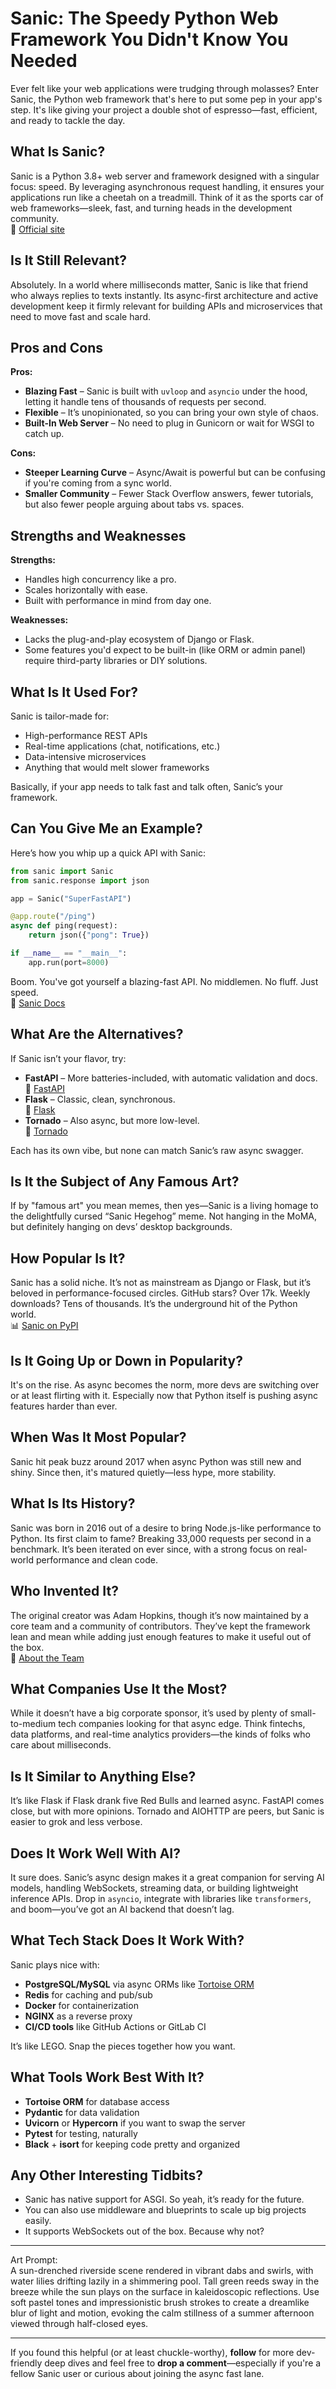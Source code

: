 # Sanic: The Speedy Python Web Framework You Didn't Know You Needed

Ever felt like your web applications were trudging through molasses? Enter Sanic, the Python web framework that's here to put some pep in your app's step. It's like giving your project a double shot of espresso—fast, efficient, and ready to tackle the day.

## What Is Sanic?

Sanic is a Python 3.8+ web server and framework designed with a singular focus: speed. By leveraging asynchronous request handling, it ensures your applications run like a cheetah on a treadmill. Think of it as the sports car of web frameworks—sleek, fast, and turning heads in the development community.  
🔗 [Official site](https://sanic.dev)

## Is It Still Relevant?

Absolutely. In a world where milliseconds matter, Sanic is like that friend who always replies to texts instantly. Its async-first architecture and active development keep it firmly relevant for building APIs and microservices that need to move fast and scale hard.

## Pros and Cons

**Pros:**

- **Blazing Fast** – Sanic is built with `uvloop` and `asyncio` under the hood, letting it handle tens of thousands of requests per second.  
- **Flexible** – It’s unopinionated, so you can bring your own style of chaos.  
- **Built-In Web Server** – No need to plug in Gunicorn or wait for WSGI to catch up.

**Cons:**

- **Steeper Learning Curve** – Async/Await is powerful but can be confusing if you're coming from a sync world.  
- **Smaller Community** – Fewer Stack Overflow answers, fewer tutorials, but also fewer people arguing about tabs vs. spaces.

## Strengths and Weaknesses

**Strengths:**

- Handles high concurrency like a pro.  
- Scales horizontally with ease.  
- Built with performance in mind from day one.

**Weaknesses:**

- Lacks the plug-and-play ecosystem of Django or Flask.  
- Some features you'd expect to be built-in (like ORM or admin panel) require third-party libraries or DIY solutions.

## What Is It Used For?

Sanic is tailor-made for:

- High-performance REST APIs  
- Real-time applications (chat, notifications, etc.)  
- Data-intensive microservices  
- Anything that would melt slower frameworks

Basically, if your app needs to talk fast and talk often, Sanic’s your framework.

## Can You Give Me an Example?

Here’s how you whip up a quick API with Sanic:

```python
from sanic import Sanic
from sanic.response import json

app = Sanic("SuperFastAPI")

@app.route("/ping")
async def ping(request):
    return json({"pong": True})

if __name__ == "__main__":
    app.run(port=8000)
```

Boom. You've got yourself a blazing-fast API. No middlemen. No fluff. Just speed.  
📘 [Sanic Docs](https://sanic.readthedocs.io)

## What Are the Alternatives?

If Sanic isn’t your flavor, try:

- **FastAPI** – More batteries-included, with automatic validation and docs.  
  🔗 [FastAPI](https://fastapi.tiangolo.com)  
- **Flask** – Classic, clean, synchronous.  
  🔗 [Flask](https://flask.palletsprojects.com)  
- **Tornado** – Also async, but more low-level.  
  🔗 [Tornado](https://www.tornadoweb.org)

Each has its own vibe, but none can match Sanic’s raw async swagger.

## Is It the Subject of Any Famous Art?

If by "famous art" you mean memes, then yes—Sanic is a living homage to the delightfully cursed “Sanic Hegehog” meme. Not hanging in the MoMA, but definitely hanging on devs’ desktop backgrounds.

## How Popular Is It?

Sanic has a solid niche. It’s not as mainstream as Django or Flask, but it’s beloved in performance-focused circles. GitHub stars? Over 17k. Weekly downloads? Tens of thousands. It’s the underground hit of the Python world.  
📊 [Sanic on PyPI](https://pypi.org/project/sanic/)

## Is It Going Up or Down in Popularity?

It's on the rise. As async becomes the norm, more devs are switching over or at least flirting with it. Especially now that Python itself is pushing async features harder than ever.

## When Was It Most Popular?

Sanic hit peak buzz around 2017 when async Python was still new and shiny. Since then, it's matured quietly—less hype, more stability.

## What Is Its History?

Sanic was born in 2016 out of a desire to bring Node.js-like performance to Python. Its first claim to fame? Breaking 33,000 requests per second in a benchmark. It’s been iterated on ever since, with a strong focus on real-world performance and clean code.

## Who Invented It?

The original creator was Adam Hopkins, though it’s now maintained by a core team and a community of contributors. They’ve kept the framework lean and mean while adding just enough features to make it useful out of the box.  
🔗 [About the Team](https://sanic.dev/en/community/team.html)

## What Companies Use It the Most?

While it doesn’t have a big corporate sponsor, it’s used by plenty of small-to-medium tech companies looking for that async edge. Think fintechs, data platforms, and real-time analytics providers—the kinds of folks who care about milliseconds.

## Is It Similar to Anything Else?

It’s like Flask if Flask drank five Red Bulls and learned async. FastAPI comes close, but with more opinions. Tornado and AIOHTTP are peers, but Sanic is easier to grok and less verbose.

## Does It Work Well With AI?

It sure does. Sanic’s async design makes it a great companion for serving AI models, handling WebSockets, streaming data, or building lightweight inference APIs. Drop in `asyncio`, integrate with libraries like `transformers`, and boom—you’ve got an AI backend that doesn’t lag.

## What Tech Stack Does It Work With?

Sanic plays nice with:

- **PostgreSQL/MySQL** via async ORMs like [Tortoise ORM](https://tortoise.github.io)  
- **Redis** for caching and pub/sub  
- **Docker** for containerization  
- **NGINX** as a reverse proxy  
- **CI/CD tools** like GitHub Actions or GitLab CI

It’s like LEGO. Snap the pieces together how you want.

## What Tools Work Best With It?

- **Tortoise ORM** for database access  
- **Pydantic** for data validation  
- **Uvicorn** or **Hypercorn** if you want to swap the server  
- **Pytest** for testing, naturally  
- **Black** + **isort** for keeping code pretty and organized

## Any Other Interesting Tidbits?

- Sanic has native support for ASGI. So yeah, it’s ready for the future.  
- You can also use middleware and blueprints to scale up big projects easily.  
- It supports WebSockets out of the box. Because why not?

---

Art Prompt:  
A sun-drenched riverside scene rendered in vibrant dabs and swirls, with water lilies drifting lazily in a shimmering pool. Tall green reeds sway in the breeze while the sun plays on the surface in kaleidoscopic reflections. Use soft pastel tones and impressionistic brush strokes to create a dreamlike blur of light and motion, evoking the calm stillness of a summer afternoon viewed through half-closed eyes.

---

If you found this helpful (or at least chuckle-worthy), **follow** for more dev-friendly deep dives and feel free to **drop a comment**—especially if you're a fellow Sanic user or curious about joining the async fast lane.